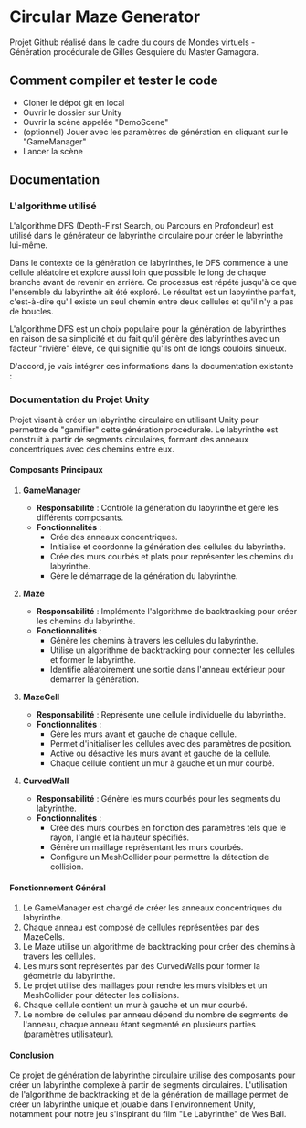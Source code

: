 # Circular Maze Generator

Projet Github réalisé dans le cadre du cours de Mondes virtuels - Génération procédurale de Gilles Gesquiere du Master Gamagora.

## Comment compiler et tester le code

- Cloner le dépot git en local
- Ouvrir le dossier sur Unity
- Ouvrir la scène appelée "DemoScene"
- (optionnel) Jouer avec les paramètres de génération en cliquant sur le "GameManager"
- Lancer la scène

## Documentation

### L'algorithme utilisé

L'algorithme DFS (Depth-First Search, ou Parcours en Profondeur) est utilisé dans le générateur de labyrinthe circulaire pour créer le labyrinthe lui-même.

Dans le contexte de la génération de labyrinthes, le DFS commence à une cellule aléatoire et explore aussi loin que possible le long de chaque branche avant de revenir en arrière. Ce processus est répété jusqu'à ce que l'ensemble du labyrinthe ait été exploré. Le résultat est un labyrinthe parfait, c'est-à-dire qu'il existe un seul chemin entre deux cellules et qu'il n'y a pas de boucles.

L'algorithme DFS est un choix populaire pour la génération de labyrinthes en raison de sa simplicité et du fait qu'il génère des labyrinthes avec un facteur "rivière" élevé, ce qui signifie qu'ils ont de longs couloirs sinueux.


D'accord, je vais intégrer ces informations dans la documentation existante :

### Documentation du Projet Unity

Projet visant à créer un labyrinthe circulaire en utilisant Unity pour permettre de "gamifier" cette génération procédurale. Le labyrinthe est construit à partir de segments circulaires, formant des anneaux concentriques avec des chemins entre eux.

#### **Composants Principaux**

1. **GameManager**
    - **Responsabilité** : Contrôle la génération du labyrinthe et gère les différents composants.
    - **Fonctionnalités** :
        - Crée des anneaux concentriques.
        - Initialise et coordonne la génération des cellules du labyrinthe.
        - Crée des murs courbés et plats pour représenter les chemins du labyrinthe.
        - Gère le démarrage de la génération du labyrinthe.

2. **Maze**
    - **Responsabilité** : Implémente l'algorithme de backtracking pour créer les chemins du labyrinthe.
    - **Fonctionnalités** :
        - Génère les chemins à travers les cellules du labyrinthe.
        - Utilise un algorithme de backtracking pour connecter les cellules et former le labyrinthe.
        - Identifie aléatoirement une sortie dans l'anneau extérieur pour démarrer la génération.

3. **MazeCell**
    - **Responsabilité** : Représente une cellule individuelle du labyrinthe.
    - **Fonctionnalités** :
        - Gère les murs avant et gauche de chaque cellule.
        - Permet d'initialiser les cellules avec des paramètres de position.
        - Active ou désactive les murs avant et gauche de la cellule.
        - Chaque cellule contient un mur à gauche et un mur courbé.

4. **CurvedWall**
    - **Responsabilité** : Génère les murs courbés pour les segments du labyrinthe.
    - **Fonctionnalités** :
        - Crée des murs courbés en fonction des paramètres tels que le rayon, l'angle et la hauteur spécifiés.
        - Génère un maillage représentant les murs courbés.
        - Configure un MeshCollider pour permettre la détection de collision.

#### **Fonctionnement Général**

1. Le GameManager est chargé de créer les anneaux concentriques du labyrinthe.
2. Chaque anneau est composé de cellules représentées par des MazeCells.
3. Le Maze utilise un algorithme de backtracking pour créer des chemins à travers les cellules.
4. Les murs sont représentés par des CurvedWalls pour former la géométrie du labyrinthe.
5. Le projet utilise des maillages pour rendre les murs visibles et un MeshCollider pour détecter les collisions.
6. Chaque cellule contient un mur à gauche et un mur courbé.
7. Le nombre de cellules par anneau dépend du nombre de segments de l'anneau, chaque anneau étant segmenté en plusieurs parties (paramètres utilisateur).

#### **Conclusion**

Ce projet de génération de labyrinthe circulaire utilise des composants pour créer un labyrinthe complexe à partir de segments circulaires. L'utilisation de l'algorithme de backtracking et de la génération de maillage permet de créer un labyrinthe unique et jouable dans l'environnement Unity, notamment pour notre jeu s'inspirant du film "Le Labyrinthe" de Wes Ball.

